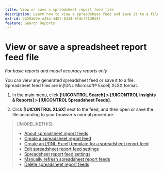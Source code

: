 ```yaml
---
title: View or save a spreadsheet report feed file
description: Learn how to view a spreadsheet feed and save it to a file.
exl-id: b229ab9e-a48a-4487-8434-0fdcf7139d8f
feature: Search Reports
---
```

# View or save a spreadsheet report feed file

*For basic reports and model accuracy reports only*

You can view any generated spreadsheet feed or save it to a file. Spreadsheet feed files are in[!DNL Microsoft® Excel] XLSX format.

1. In the main menu, click **[!UICONTROL Search] > [!UICONTROL Insights & Reports] > [!UICONTROL Spreadsheet Feeds]**.

1. Click **[!UICONTROL XLSX]** next to the feed, and then open or save the file according to your browser's normal procedure.

>[!MORELIKETHIS]
>
>* [About spreadsheet report feeds](spreadsheet-feed-about.md)
>* [Create a spreadsheet report feed](spreadsheet-feed-create.md)
>* [Create an [!DNL Excel] template for a spreadsheet report feed](spreadsheet-feed-create-excel-template.md)
>* [Edit spreadsheet report feed settings](spreadsheet-feed-edit.md)
>* [Spreadsheet report feed settings](spreadsheet-feed-settings.md)
>* [Manually refresh spreadsheet report feeds](spreadsheet-feed-refresh.md)
>* [Delete spreadsheet report feeds](spreadsheet-feed-delete.md)
